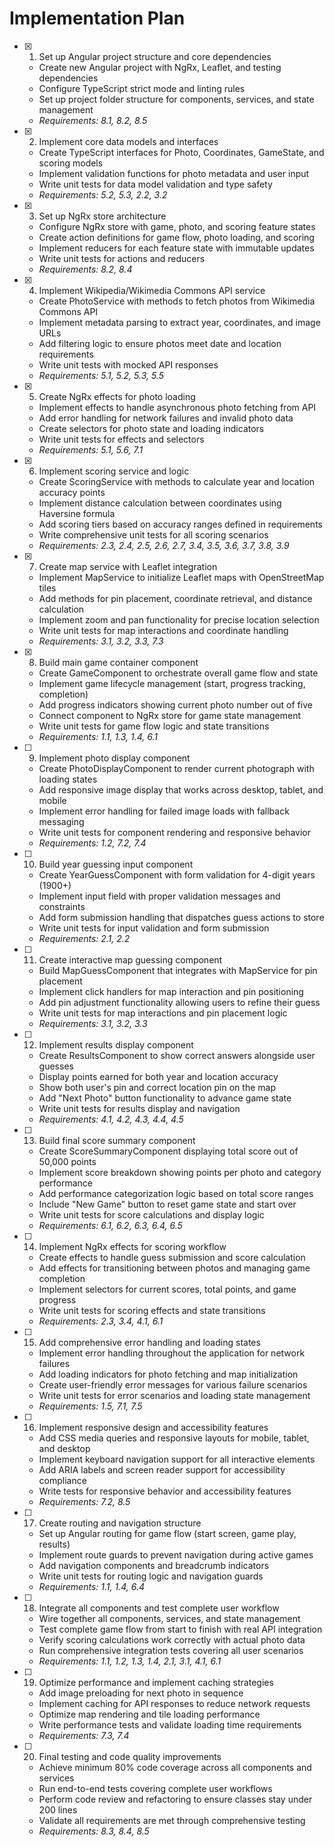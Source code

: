 # Implementation Plan

- [x] 1. Set up Angular project structure and core dependencies

  - Create new Angular project with NgRx, Leaflet, and testing dependencies
  - Configure TypeScript strict mode and linting rules
  - Set up project folder structure for components, services, and state management
  - _Requirements: 8.1, 8.2, 8.5_

- [x] 2. Implement core data models and interfaces

  - Create TypeScript interfaces for Photo, Coordinates, GameState, and scoring models
  - Implement validation functions for photo metadata and user input
  - Write unit tests for data model validation and type safety
  - _Requirements: 5.2, 5.3, 2.2, 3.2_

- [x] 3. Set up NgRx store architecture

  - Configure NgRx store with game, photo, and scoring feature states
  - Create action definitions for game flow, photo loading, and scoring
  - Implement reducers for each feature state with immutable updates
  - Write unit tests for actions and reducers
  - _Requirements: 8.2, 8.4_

- [x] 4. Implement Wikipedia/Wikimedia Commons API service

  - Create PhotoService with methods to fetch photos from Wikimedia Commons API
  - Implement metadata parsing to extract year, coordinates, and image URLs
  - Add filtering logic to ensure photos meet date and location requirements
  - Write unit tests with mocked API responses
  - _Requirements: 5.1, 5.2, 5.3, 5.5_

- [x] 5. Create NgRx effects for photo loading

  - Implement effects to handle asynchronous photo fetching from API
  - Add error handling for network failures and invalid photo data
  - Create selectors for photo state and loading indicators
  - Write unit tests for effects and selectors
  - _Requirements: 5.1, 5.6, 7.1_

- [x] 6. Implement scoring service and logic

  - Create ScoringService with methods to calculate year and location accuracy points
  - Implement distance calculation between coordinates using Haversine formula
  - Add scoring tiers based on accuracy ranges defined in requirements
  - Write comprehensive unit tests for all scoring scenarios
  - _Requirements: 2.3, 2.4, 2.5, 2.6, 2.7, 3.4, 3.5, 3.6, 3.7, 3.8, 3.9_

- [x] 7. Create map service with Leaflet integration

  - Implement MapService to initialize Leaflet maps with OpenStreetMap tiles
  - Add methods for pin placement, coordinate retrieval, and distance calculation
  - Implement zoom and pan functionality for precise location selection
  - Write unit tests for map interactions and coordinate handling
  - _Requirements: 3.1, 3.2, 3.3, 7.3_

- [x] 8. Build main game container component

  - Create GameComponent to orchestrate overall game flow and state
  - Implement game lifecycle management (start, progress tracking, completion)
  - Add progress indicators showing current photo number out of five
  - Connect component to NgRx store for game state management
  - Write unit tests for game flow logic and state transitions
  - _Requirements: 1.1, 1.3, 1.4, 6.1_

- [ ] 9. Implement photo display component

  - Create PhotoDisplayComponent to render current photograph with loading states
  - Add responsive image display that works across desktop, tablet, and mobile
  - Implement error handling for failed image loads with fallback messaging
  - Write unit tests for component rendering and responsive behavior
  - _Requirements: 1.2, 7.2, 7.4_

- [ ] 10. Build year guessing input component

  - Create YearGuessComponent with form validation for 4-digit years (1900+)
  - Implement input field with proper validation messages and constraints
  - Add form submission handling that dispatches guess actions to store
  - Write unit tests for input validation and form submission
  - _Requirements: 2.1, 2.2_

- [ ] 11. Create interactive map guessing component

  - Build MapGuessComponent that integrates with MapService for pin placement
  - Implement click handlers for map interaction and pin positioning
  - Add pin adjustment functionality allowing users to refine their guess
  - Write unit tests for map interactions and pin placement logic
  - _Requirements: 3.1, 3.2, 3.3_

- [ ] 12. Implement results display component

  - Create ResultsComponent to show correct answers alongside user guesses
  - Display points earned for both year and location accuracy
  - Show both user's pin and correct location pin on the map
  - Add "Next Photo" button functionality to advance game state
  - Write unit tests for results display and navigation
  - _Requirements: 4.1, 4.2, 4.3, 4.4, 4.5_

- [ ] 13. Build final score summary component

  - Create ScoreSummaryComponent displaying total score out of 50,000 points
  - Implement score breakdown showing points per photo and category performance
  - Add performance categorization logic based on total score ranges
  - Include "New Game" button to reset game state and start over
  - Write unit tests for score calculations and display logic
  - _Requirements: 6.1, 6.2, 6.3, 6.4, 6.5_

- [ ] 14. Implement NgRx effects for scoring workflow

  - Create effects to handle guess submission and score calculation
  - Add effects for transitioning between photos and managing game completion
  - Implement selectors for current scores, total points, and game progress
  - Write unit tests for scoring effects and state transitions
  - _Requirements: 2.3, 3.4, 4.1, 6.1_

- [ ] 15. Add comprehensive error handling and loading states

  - Implement error handling throughout the application for network failures
  - Add loading indicators for photo fetching and map initialization
  - Create user-friendly error messages for various failure scenarios
  - Write unit tests for error scenarios and loading state management
  - _Requirements: 1.5, 7.1, 7.5_

- [ ] 16. Implement responsive design and accessibility features

  - Add CSS media queries and responsive layouts for mobile, tablet, and desktop
  - Implement keyboard navigation support for all interactive elements
  - Add ARIA labels and screen reader support for accessibility compliance
  - Write tests for responsive behavior and accessibility features
  - _Requirements: 7.2, 8.5_

- [ ] 17. Create routing and navigation structure

  - Set up Angular routing for game flow (start screen, game play, results)
  - Implement route guards to prevent navigation during active games
  - Add navigation components and breadcrumb indicators
  - Write unit tests for routing logic and navigation guards
  - _Requirements: 1.1, 1.4, 6.4_

- [ ] 18. Integrate all components and test complete user workflow

  - Wire together all components, services, and state management
  - Test complete game flow from start to finish with real API integration
  - Verify scoring calculations work correctly with actual photo data
  - Run comprehensive integration tests covering all user scenarios
  - _Requirements: 1.1, 1.2, 1.3, 1.4, 2.1, 3.1, 4.1, 6.1_

- [ ] 19. Optimize performance and implement caching strategies

  - Add image preloading for next photo in sequence
  - Implement caching for API responses to reduce network requests
  - Optimize map rendering and tile loading performance
  - Write performance tests and validate loading time requirements
  - _Requirements: 7.3, 7.4_

- [ ] 20. Final testing and code quality improvements
  - Achieve minimum 80% code coverage across all components and services
  - Run end-to-end tests covering complete user workflows
  - Perform code review and refactoring to ensure classes stay under 200 lines
  - Validate all requirements are met through comprehensive testing
  - _Requirements: 8.3, 8.4, 8.5_
